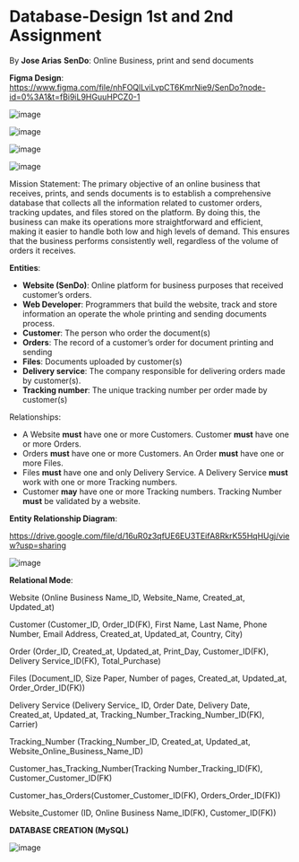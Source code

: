 # Database-Design 1st and 2nd Assignment 

By **Jose Arias**
**SenDo**: Online Business, print and send documents

**Figma Design**: 
https://www.figma.com/file/nhFOQlLviLvpCT6KmrNie9/SenDo?node-id=0%3A1&t=fBi9iL9HGuuHPCZ0-1

![image](https://user-images.githubusercontent.com/115059715/230811893-52b84e4e-e1f0-477e-88ff-a6d15a9a251e.png)

![image](https://user-images.githubusercontent.com/115059715/230812047-32458c6d-85ee-47c3-b63f-de18af7e86cd.png)

![image](https://user-images.githubusercontent.com/115059715/230812101-f195d43c-fc6d-47b1-b858-35f7953bb703.png)

![image](https://user-images.githubusercontent.com/115059715/230812159-22af9598-bf01-4e4b-b211-71584cfcbbfe.png)


Mission Statement:
The primary objective of an online business that receives, prints, and sends documents is to establish a comprehensive database that collects all the information related to customer orders, tracking updates, and files stored on the platform. By doing this, the business can make its operations more straightforward and efficient, making it easier to handle both low and high levels of demand. This ensures that the business performs consistently well, regardless of the volume of orders it receives.

**Entities**:
* **Website (SenDo)**: Online platform for business purposes that received customer’s orders.
* **Web Developer**: Programmers that build the website, track and store information an operate the whole printing and sending documents process.
* **Customer**: The person who order the document(s)
* **Orders**: The record of a customer’s order for document printing and sending
* **Files**: Documents uploaded by customer(s)
* **Delivery service**: The company responsible for delivering orders made by customer(s). 
* **Tracking number**: The unique tracking number per order made by customer(s)

Relationships:

* A Website **must** have one or more Customers. Customer **must** have one or more Orders.
* Orders **must** have one or more Customers. An Order **must** have one or more Files.
* Files **must** have one and only Delivery Service. A Delivery Service **must** work with one or more Tracking numbers.
* Customer **may** have one or more Tracking numbers. Tracking Number **must** be validated by a website.

**Entity Relationship Diagram**:

https://drive.google.com/file/d/16uR0z3qfUE6EU3TEifA8RkrK55HqHUgj/view?usp=sharing

![image](https://user-images.githubusercontent.com/115059715/230811369-adcdcaab-44fc-469e-89a5-f98f111ed588.png)

**Relational Mode**:

Website (Online Business Name_ID, Website_Name, Created_at, Updated_at)

Customer (Customer_ID, Order_ID(FK), First Name, Last Name, Phone Number, Email Address, Created_at, Updated_at, Country, City)

Order (Order_ID, Created_at, Updated_at, Print_Day, Customer_ID(FK), Delivery Service_ID(FK), Total_Purchase)

Files (Document_ID, Size Paper, Number of pages, Created_at, Updated_at, Order_Order_ID(FK))

Delivery Service (Delivery Service_ ID, Order Date, Delivery Date, Created_at, Updated_at, Tracking_Number_Tracking_Number_ID(FK), Carrier)

Tracking_Number (Tracking_Number_ID, Created_at, Updated_at, Website_Online_Business_Name_ID)

Customer_has_Tracking_Number(Tracking Number_Tracking_ID(FK), Customer_Customer_ID(FK)

Customer_has_Orders(Customer_Customer_ID(FK), Orders_Order_ID(FK))

Website_Customer (ID, Online Business Name_ID(FK), Customer_ID(FK))

**DATABASE CREATION (MySQL)**

![image](https://user-images.githubusercontent.com/115059715/230814741-bb4a2531-1410-4e93-9676-cda475f5628e.png)




